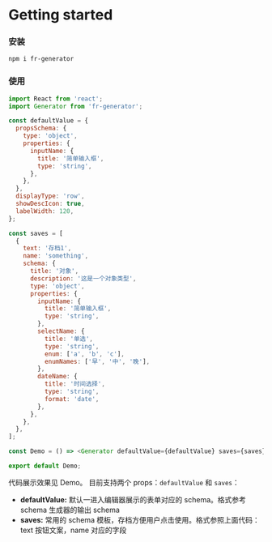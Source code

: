 # Getting started

### 安装

```bash
npm i fr-generator
```

### 使用

```js
import React from 'react';
import Generator from 'fr-generator';

const defaultValue = {
  propsSchema: {
    type: 'object',
    properties: {
      inputName: {
        title: '简单输入框',
        type: 'string',
      },
    },
  },
  displayType: 'row',
  showDescIcon: true,
  labelWidth: 120,
};

const saves = [
  {
    text: '存档1',
    name: 'something',
    schema: {
      title: '对象',
      description: '这是一个对象类型',
      type: 'object',
      properties: {
        inputName: {
          title: '简单输入框',
          type: 'string',
        },
        selectName: {
          title: '单选',
          type: 'string',
          enum: ['a', 'b', 'c'],
          enumNames: ['早', '中', '晚'],
        },
        dateName: {
          title: '时间选择',
          type: 'string',
          format: 'date',
        },
      },
    },
  },
];

const Demo = () => <Generator defaultValue={defaultValue} saves={saves} />;

export default Demo;
```

代码展示效果见 Demo。
目前支持两个 props：`defaultValue` 和 `saves`：

- **defaultValue:** 默认一进入编辑器展示的表单对应的 schema。格式参考 schema 生成器的输出 schema
- **saves:** 常用的 schema 模板，存档方便用户点击使用。格式参照上面代码：text 按钮文案，name 对应的字段

